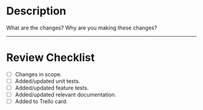 # Description
What are the changes? Why are you making these changes?

---
# Review Checklist
* [ ] Changes in scope.
* [ ] Added/updated unit tests.
* [ ] Added/updated feature tests.
* [ ] Added/updated relevant documentation.
* [ ] Added to Trello card.
